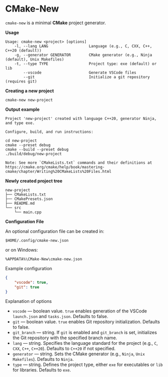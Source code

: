 # CMake-New

`cmake-new` is a minimal **CMake** project generator.

**Usage**

```plaintext
Usage: cmake-new <project> [options]
    -l, --lang LANG                  Language (e.g., C, CXX, C++, C++20 (default))
    -g, --generator GENERATOR        CMake generator (e.g., Ninja (default), Unix Makefiles)
    -t, --type TYPE                  Project type: exe (default) or lib
        --vscode                     Generate VSCode files
        --git                        Initialize a git repository (requires git)
```


**Creating a new project**
```shell
cmake-new new-project
```
**Output example**

```plaintext
Project 'new-project' created with language C++20, generator Ninja, and type exe.

Configure, build, and run instructions:

cd new-project
cmake --preset debug
cmake --build --preset debug
./build/debug/new-project

Note: See more `CMakeLists.txt` commands and their definitions at
https://cmake.org/cmake/help/book/mastering-cmake/chapter/Writing%20CMakeLists%20Files.html
```

**Newly created project tree**

```plaintext
new-project
├── CMakeLists.txt
├── CMakePresets.json
├── README.md
└── src
    └── main.cpp
```

**Configuration File**

An optional configuration file can be created in:
```shell
$HOME/.config/cmake-new.json
```

or on Windows:
```batch
%APPDATA%\CMake-New\cmake-new.json
```

Example configuration
```json
{
    "vscode": true,
    "git": true
}
```

Explanation of options

* `vscode` — boolean value. `true` enables generation of the VSCode `launch.json` and `tasks.json`. Defaults to false.
* `git` — boolean value. `true` enables Git repository initialization. Defaults to false.
* `git_branch` — string. If `git` is enabled and `git_branch` is set, initializes the Git repository with the specified branch name.
* `lang` — string. Specifies the language standard for the project (e.g., `C`, `CXX`, `C++`, `C++20`). Defaults to `C++20` if not specified.
* `generator` — string. Sets the CMake generator (e.g., `Ninja`, `Unix Makefiles`). Defaults to `Ninja`.
* `type` — string. Defines the project type, either `exe` for executables or `lib` for libraries. Defaults to `exe`.
